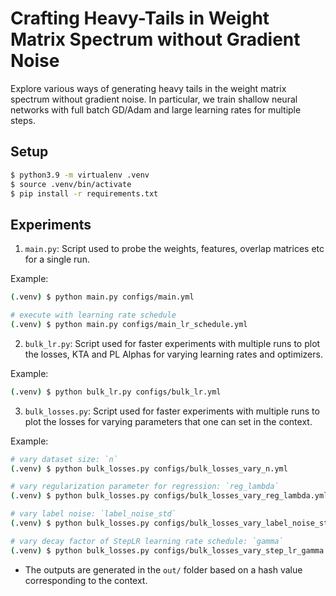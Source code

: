 # Crafting Heavy-Tails in Weight Matrix Spectrum without Gradient Noise

Explore various ways of generating heavy tails in the weight matrix spectrum without gradient noise. In particular, we train shallow neural networks
with full batch GD/Adam and large learning rates for multiple steps.

## Setup

```bash
$ python3.9 -m virtualenv .venv
$ source .venv/bin/activate
$ pip install -r requirements.txt
```

## Experiments

1. `main.py`: Script used to probe the weights, features, overlap matrices etc for a single run.

Example:
```bash
(.venv) $ python main.py configs/main.yml

# execute with learning rate schedule
(.venv) $ python main.py configs/main_lr_schedule.yml
```

2. `bulk_lr.py`: Script used for faster experiments with multiple runs to plot the losses, KTA and PL Alphas for varying learning rates and optimizers.

Example:
```bash
(.venv) $ python bulk_lr.py configs/bulk_lr.yml
```

3. `bulk_losses.py`: Script used for faster experiments with multiple runs to plot the losses for varying parameters that one can set in the context.

Example:
```bash
# vary dataset size: `n`
(.venv) $ python bulk_losses.py configs/bulk_losses_vary_n.yml

# vary regularization parameter for regression: `reg_lambda`
(.venv) $ python bulk_losses.py configs/bulk_losses_vary_reg_lambda.yml

# vary label noise: `label_noise_std`
(.venv) $ python bulk_losses.py configs/bulk_losses_vary_label_noise_std.yml

# vary decay factor of StepLR learning rate schedule: `gamma`
(.venv) $ python bulk_losses.py configs/bulk_losses_vary_step_lr_gamma.yml
```

- The outputs are generated in the `out/` folder based on a hash value corresponding to the context.

